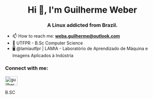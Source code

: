 <h1 align="center">Hi 👋, I'm Guilherme Weber</h1>
<h3 align="center">A Linux addicted from Brazil.</h3>

- 📫 How to reach me: **weba.guilherme@outlook.com**
- 📘 UTFPR - B.Sc Computer Science
- 🖥️ @lamiautfpr | LAMIA - Laboratório de Aprendizado de Máquina e Imagens Aplicados à Indústria 

<h3 align="left">Connect with me:</h3>
<p align="left">
<a href="https://linkedin.com/in/guilherme-weber-551749172" target="blank"><img align="center" src="https://raw.githubusercontent.com/rahuldkjain/github-profile-readme-generator/master/src/images/icons/Social/linked-in-alt.svg" alt="guilherme-weber-551749172" height="30" width="40" /></a>
</p>B.SC
